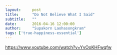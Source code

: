```yaml
---
layout:     post
title:      "Do Not Believe What I Said"
subtitle:   ""
date:       2016-04-16 12:00:00
author:     "Supakorn Laohasongkram"
tags: ['true-happiness-essential']
---
```

https://www.youtube.com/watch?v=YvOoKHFwqfw

